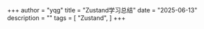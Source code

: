 +++
author = "yqg"
title = "Zustand学习总结"
date = "2025-06-13"
description = ""
tags = [
    "Zustand",
]
+++
